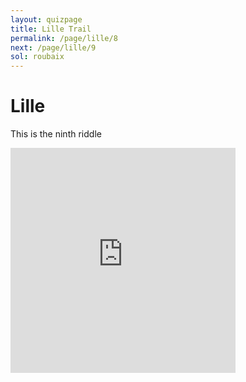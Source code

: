 ```yaml
---
layout: quizpage
title: Lille Trail
permalink: /page/lille/8
next: /page/lille/9
sol: roubaix
---
```


# Lille

This is the ninth riddle

<iframe src="https://www.google.com/maps/embed?pb=!1m17!1m12!1m3!1d5566.900952379822!2d3.0507223527901868!3d50.63796992617914!2m3!1f0!2f0!3f0!3m2!1i1024!2i768!4f13.1!3m2!1m1!2zNTDCsDM4JzE3LjkiTiAzwrAwMycwMi4yIkU!5e0!3m2!1sfr!2sch!4v1725184831678!5m2!1sfr!2sch" width="360" height="360" style="border:0;" allowfullscreen="" loading="lazy" referrerpolicy="no-referrer-when-downgrade"></iframe>
